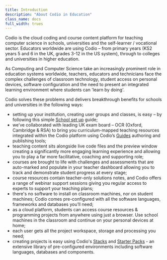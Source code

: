 ```yaml
---
title: Introduction
description: "About Codio in Education"
class_name: docs
full_width: trues
---
```


Codio is the cloud coding and course content platform for teaching computer science in schools, universities and the self-learner / vocational sector.  Educators worldwide are using Codio – from primary years (KS2 years 5 and 6 in the UK, grades 3-12 in the US system), through to colleges and universities in higher education.

As Computing and Computer Science take an increasingly prominent role in education systems worldwide, teachers, educators and technicians face the complex challenges of classroom technology, student access on personal devices, software configuration and the need to present an integrated learning environment where students can 'learn by doing'.

Codio solves these problems and delivers breakthrough benefits for schools and universities in the following ways:

-	setting up your institution, creating user groups and classes, is easy – by following this simple [School set up](/docs/teacher/edusetup/) guide;
-	we’ve collaborated with leading UK exam board – OCR (Oxford, Cambridge & RSA) to bring you curriculum-mapped teaching resources integrated within the Codio platform using Codio’s [Guides](/docs/tuts/) authoring and publishing tools;
-	teaching content sits alongside live code files and the preview window creating a significantly more engaging learning experience and allowing you to play a far more facilitative, coaching and supporting role;
-	courses are brought to life with challenges and assessments that are auto-marked and populate in your teacher dashboard allowing you to track and demonstrate student progress at every stage;
-   course resources contain teacher-only solutions notes, and Codio offers a range of webinar support sessions giving you regular access to experts to support your teaching plans;
-   there's no software to install on classroom machines, nor on student machines; Codio comes pre-configured with all the software languages, frameworks and databases you’ll need;
-   as a cloud platform, students can access course resources & programming projects from anywhere using just a browser.  Use school machines in the classroom and continue on your personal devices at home;
-	each user gets all the project workspace, storage and processing you need;
-   creating projects is easy using Codio's [Stacks](/docs/teacher/stacks/) and [Starter Packs](/docs/teacher/packs/) - an extensive library of pre-configured environments including software languages, databases and components.